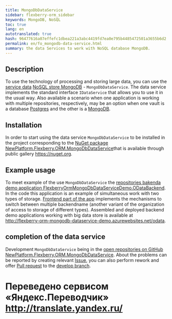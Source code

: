 ```yaml
--- 
title: MongoDbDataService 
sidebar: flexberry-orm_sidebar 
keywords: MongoDB, NoSQL 
toc: true 
lang: en 
autotranslated: true 
hash: 96477616a07effefc1dbea221a3abc4419fd7ea0e795b4485472501a3655b6d2 
permalink: en/fo_mongodb-data-service.html 
summary: the data Services to work with NoSQL database MongoDB. 
--- 
```


## Description 

To use the technology of processing and storing large data, you can use the [service data](fo_data-service.html) [NoSQL store MongoDB](gbt_mongodb.html) - `MongoDbDataService`. The data service implements the standard interface `IDataService` that allows you to use it in the usual way. Also available a scenario when one application is working with multiple repositories, respectively, may be an option when one vault is a database [Postgres](gbt_postgresql.html) and the other is a [MongoDB](gbt_mongodb.html). 

## Installation 

In order to start using the data service `MongoDbDataService` to be installed in the project corresponding to the [NuGet package NewPlatform.Flexberry.ORM.MongoDbDataService](https://www.nuget.org/packages/NewPlatform.Flexberry.ORM.MongoDbDataService)that is available through public gallery <https://nuget.org>. 

## Example usage 

To meet example of the use `MongoDbDataService` the [repositories bakenda demo application FlexberryOrmMongoDbDataServiceDemo.ODataBackend](https://github.com/Flexberry/FlexberryOrmMongoDbDataServiceDemo.ODataBackend). In the code this application is an example of simultaneous work with two types of storage. 
[Frontend part of the app](https://github.com/Flexberry/flexberry-orm-mongodb-dataservice-demo-frontend) implements the mechanisms to switch between multiple backendname (another variant of the organization of access to storage of different types). 
Assembled and deployed backend demo applications working with big data store is available at <http://flexberry-orm-mongodb-dataservice-demo.azurewebsites.net/odata>. 

## completion of the data service 

Development `MongoDbDataService` being in the [open repositories on GitHub NewPlatform.Flexberry.ORM.MongoDbDataService](https://github.com/Flexberry/NewPlatform.Flexberry.ORM.MongoDbDataService). About the problems can be reported by creating relevant [Issue](https://github.com/Flexberry/NewPlatform.Flexberry.ORM.MongoDbDataService/issues), you can also perform rework and offer [Pull request](https://github.com/Flexberry/NewPlatform.Flexberry.ORM.MongoDbDataService/pulls) to the [develop branch](https://github.com/Flexberry/NewPlatform.Flexberry.ORM.MongoDbDataService/tree/develop). 



 # Переведено сервисом «Яндекс.Переводчик» http://translate.yandex.ru/